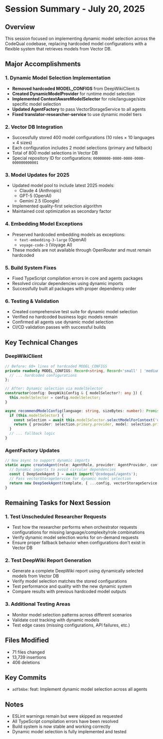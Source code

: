 # Session Summary - July 20, 2025

## Overview
This session focused on implementing dynamic model selection across the CodeQual codebase, replacing hardcoded model configurations with a flexible system that retrieves models from Vector DB.

## Major Accomplishments

### 1. Dynamic Model Selection Implementation
- **Removed hardcoded MODEL_CONFIGS** from DeepWikiClient.ts
- **Created DynamicModelProvider** for runtime model selection
- **Implemented ContextAwareModelSelector** for role/language/size specific model selection
- **Updated AgentFactory** to pass VectorStorageService to all agents
- **Fixed translator-researcher-service** to use dynamic model tiers

### 2. Vector DB Integration
- Successfully stored 400 model configurations (10 roles × 10 languages × 4 sizes)
- Each configuration includes 2 model selections (primary and fallback)
- Total of 800 model selections in Vector DB
- Special repository ID for configurations: `00000000-0000-0000-0000-000000000001`

### 3. Model Updates for 2025
- Updated model pool to include latest 2025 models:
  - Claude 4 (Anthropic)
  - GPT-5 (OpenAI)
  - Gemini 2.5 (Google)
- Implemented quality-first selection algorithm
- Maintained cost optimization as secondary factor

### 4. Embedding Model Exceptions
- Preserved hardcoded embedding models as exceptions:
  - `text-embedding-3-large` (OpenAI)
  - `voyage-code-3` (Voyage AI)
- These models are not available through OpenRouter and must remain hardcoded

### 5. Build System Fixes
- Fixed TypeScript compilation errors in core and agents packages
- Resolved circular dependencies using dynamic imports
- Successfully built all packages with proper dependency order

### 6. Testing & Validation
- Created comprehensive test suite for dynamic model selection
- Verified no hardcoded business logic models remain
- Confirmed all agents use dynamic model selection
- CI/CD validation passes with successful builds

## Key Technical Changes

### DeepWikiClient
```typescript
// Before: 60+ lines of hardcoded MODEL_CONFIGS
private readonly MODEL_CONFIGS: Record<string, Record<'small' | 'medium' | 'large', ModelConfig>> = {
  // ... hardcoded configurations
};

// After: Dynamic selection via modelSelector
constructor(config: DeepWikiConfig & { modelSelector?: any }) {
  this.modelSelector = config.modelSelector;
}

async recommendModelConfig(language: string, sizeBytes: number): Promise<ModelConfig> {
  if (this.modelSelector) {
    const selection = await this.modelSelector.selectModelForContext('deepwiki', context);
    return { provider: selection.primary.provider, model: selection.primary.model };
  }
  // ... fallback logic
}
```

### AgentFactory Updates
```typescript
// Now async to support dynamic imports
static async createAgent(role: AgentRole, provider: AgentProvider, config: AgentConfig = {}): Promise<Agent> {
  // Dynamic imports to avoid circular dependencies
  const { DeepSeekAgent } = await import('@codequal/agents');
  // Pass vectorStorageService for dynamic model selection
  return new DeepSeekAgent(template, { ...config, vectorStorageService });
}
```

## Remaining Tasks for Next Session

### 1. Test Unscheduled Researcher Requests
- Test how the researcher performs when orchestrator requests configurations for missing language/complexity/role combinations
- Verify dynamic model selection works for on-demand requests
- Ensure proper fallback behavior when configurations don't exist in Vector DB

### 2. Test DeepWiki Report Generation
- Generate a complete DeepWiki report using dynamically selected models from Vector DB
- Verify model selection matches the stored configurations
- Test performance and quality with the new dynamic system
- Compare results with previous hardcoded model outputs

### 3. Additional Testing Areas
- Monitor model selection patterns across different scenarios
- Validate cost tracking with dynamic models
- Test edge cases (missing configurations, API failures, etc.)

## Files Modified
- 71 files changed
- 13,739 insertions
- 406 deletions

## Key Commits
- `adfb6be`: feat: Implement dynamic model selection across all agents

## Notes
- ESLint warnings remain but were skipped as requested
- All TypeScript compilation errors have been resolved
- Build system is now stable and working correctly
- Dynamic model selection is fully implemented and tested